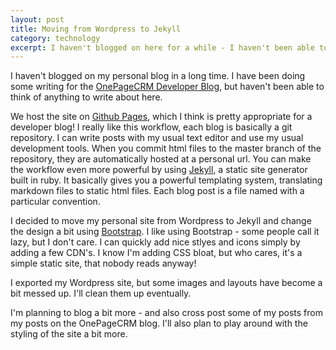 ```yaml
---
layout: post
title: Moving from Wordpress to Jekyll
category: technology
excerpt: I haven't blogged on here for a while - I haven't been able to think of anything to write about. To kickstart things again, I'm moving this blog from Wordpress to Github pages and Jekyll.
---
```


I haven't blogged on my personal blog in a long time.
I have been doing some writing for the [OnePageCRM Developer Blog][1], but haven't been able to think of anything to write about here.

We host the site on [Github Pages][3], which I think is pretty appropriate for a developer blog!
I really like this workflow, each blog is basically a git repository. I can write posts with my usual text editor and use my usual development tools. When you commit html files to the master branch of the repository, they are automatically hosted at a personal url.
You can make the workflow even more powerful by using [Jekyll][2], a static site generator built in ruby. It basically gives you a powerful templating system, translating markdown files to static html files. Each blog post is a file named with a particular convention.

I decided to move my personal site from Wordpress to Jekyll and change the design a bit using [Bootstrap][3]. I like using Bootstrap - some people call it lazy, but I don't care. I can quickly add nice stlyes and icons simply by adding a few CDN's. I know I'm adding CSS bloat, but who cares, it's a simple static site, that nobody reads anyway!

I exported my Wordpress site, but some images and layouts have become a bit messed up. I'll clean them up eventually.

I'm planning to blog a bit more - and also cross post some of my posts from my posts on the OnePageCRM blog. I'll also plan to play around with the styling of the site a bit more.

  [1]: http://developer.onepagecrm.com/blog
  [2]: http://jekyll.rb
  [3]: http://getbootstrap.com